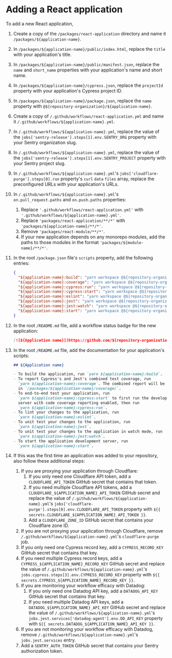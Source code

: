 # Adding a React application

To add a new React application,

1. Create a copy of the `/packages/react-application` directory and name it
   `/packages/${application-name}`.
2. In `/packages/${application-name}/public/index.html`, replace the `title`
   with your application's title.
3. In `/packages/${application-name}/public/manifest.json`, replace the `name`
   and `short_name` properties with your application's name and short name.
4. In `/packages/${application-name}/cypress.json`, replace the `projectId`
   property with your application's Cypress project ID.
5. In `/packages/${application-name}/package.json`, replace the `name` property
   with `@${repository-organization}/${application-name}`.
6. Create a copy of `/.github/workflows/react-application.yml` and name it
   `/.github/workflows/${application-name}.yml`.
7. In `/.github/workflows/${application-name}.yml`, replace the value of the
   `jobs['sentry-release'].steps[1].env.SENTRY_ORG` property with your Sentry
   organization slug.
8. In `/.github/workflows/${application-name}.yml`, replace the value of the
   `jobs['sentry-release'].steps[1].env.SENTRY_PROJECT` property with your
   Sentry project slug.
9. In `/.github/workflows/${application-name}.yml`'s
   `jobs['cloudflare-purge'].steps[0].run` property's `curl` `data` `files`
   array, replace the preconfigured URLs with your application's URLs.
10. In `/.github/workflows/${application-name}.yml`'s `on.pull_request.paths`
    and `on.push.paths` properties:
    1. Replace `'.github/workflows/react-application.yml'` with
       `'.github/workflows/${application-name}.yml'`.
    2. Replace `'packages/react-application/**/*'` with
       `'packages/${application-name}/**/*'`.
    3. Remove `'packages/react-module/**/*'`.
    4. If your new application depends on any monorepo modules, add the paths to
       those modules in the format `'packages/${module-name}/**/*'`.
11. In the root `/package.json` file's `scripts` property, add the following
    entries:
    ```json
    {
      "${application-name}:build": "yarn workspace @${repository-organization}/${application-name} run build",
      "${application-name}:coverage": "yarn workspace @${repository-organization}/${application-name} run coverage",
      "${application-name}:cypress:run": "yarn workspace @${repository-organization}/${application-name} run cypress",
      "${application-name}:cypress:start": "yarn workspace @${repository-organization}/${application-name} run cypress:start",
      "${application-name}:eslint": "yarn workspace @${repository-organization}/${application-name} run eslint",
      "${application-name}:jest": "yarn workspace @${repository-organization}/${application-name} run jest",
      "${application-name}:jest:watch": "yarn workspace @${repository-organization}/${application-name} run jest:watch",
      "${application-name}:start": "yarn workspace @${repository-organization}/${application-name} run start"
    }
    ```
12. In the root `/README.md` file, add a workflow status badge for the new
    application:
    ```md
    [![${Application name}](https://github.com/${repository-organization}/${repository-name}/actions/workflows/${application-name}.yml/badge.svg?branch=main&event=push)](https://github.com/${repository-organization}/${repository-name}/actions/workflows/${application-name}.yml)
    ```
13. In the root `/README.md` file, add the documentation for your application's
    scripts:

    ```md
    ## ${Application name}

    - To build the application, run `yarn ${application-name}:build`.
    - To report Cypress's and Jest's combined test coverage, run
      `yarn ${application-name}:coverage`. The combined report will be located
      in `/packages/${application-name}/coverage/`.
    - To end-to-end test your application, run
      `yarn ${application-name}:cypress:start` to first run the development
      server with code coverage reporting enabled, then run
      `yarn ${application-name}:cypress:run`.
    - To lint your changes to the application, run
      `yarn ${application-name}:eslint`.
    - To unit test your changes to the application, run
      `yarn ${application-name}:jest`.
    - To unit test your changes to the application in watch mode, run
      `yarn ${application-name}:jest:watch`.
    - To start the application development server, run
      `yarn ${application-name}:start`.
    ```

14. If this was the first time an application was added to your repository, also
    follow these additional steps:
    1. If you are proxying your application through Cloudflare:
       1. If you only need one Cloudflare API token, add a
          `CLOUDFLARE_API_TOKEN` GitHub secret that contains that token.
       2. If you need multiple Cloudflare API tokens, add a
          `CLOUDFLARE_${APPLICATION_NAME}_API_TOKEN` GitHub secret and replace
          the value of `/.github/workflows/${application-name}.yml`'s
          `jobs['cloudflare-purge'].steps[0].env.CLOUDFLARE_API_TOKEN` property
          with `${{ secrets.CLOUDFLARE_${APPLICATION_NAME}_API_TOKEN }}`.
       3. Add a `CLOUDFLARE_ZONE_ID` GitHub secret that contains your Cloudflare
          zone ID.
    2. If you are not proxying your application through Cloudflare, remove
       `/.github/workflows/${application-name}.yml`'s `cloudflare-purge` job.
    3. If you only need one Cypress record key, add a `CYPRESS_RECORD_KEY`
       GitHub secret that contains that key.
    4. If you need multiple Cypress record keys, add a
       `CYPRESS_${APPLICATION_NAME}_RECORD_KEY` GitHub secret and replace the
       value of `/.github/workflows/${application-name}.yml`'s
       `jobs.cypress.steps[3].env.CYPRESS_RECORD_KEY` property with
       `${{ secrets.CYPRESS_${APPLICATION_NAME}_RECORD_KEY }}`.
    5. If you are monitoring your workflow efficacy with Datadog:
       1. If you only need one Datadog API key, add a `DATADOG_API_KEY` GitHub
          secret that contains that key.
       2. If you need multiple Datadog API keys, add a
          `DATADOG_${APPLICATION_NAME}_API_KEY` GitHub secret and replace the
          value of `/.github/workflows/${application-name}.yml`'s
          `jobs.jest.services['datadog-agent'].env.DD_API_KEY` property with
          `${{ secrets.DATADOG_${APPLICATION_NAME}_API_KEY }}`.
    6. If you are not monitoring your workflow efficacy with Datadog, remove
       `/.github/workflows/${application-name}.yml`'s `jobs.jest.services`
       entry.
    7. Add a `SENTRY_AUTH_TOKEN` GitHub secret that contains your Sentry
       authorization token.
